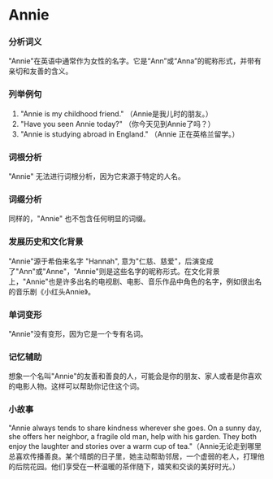 # Annie

### 分析词义

  

"Annie"在英语中通常作为女性的名字。它是“Ann”或“Anna”的昵称形式，并带有亲切和友善的含义。

  

### 列举例句

  

1.  "Annie is my childhood friend." （Annie是我儿时的朋友。）
2.  "Have you seen Annie today?" （你今天见到Annie了吗？）
3.  "Annie is studying abroad in England." （Annie 正在英格兰留学。）

  

### 词根分析

  

"Annie" 无法进行词根分析，因为它来源于特定的人名。

  

### 词缀分析

  

同样的，"Annie" 也不包含任何明显的词缀。

  

### 发展历史和文化背景

  

"Annie"源于希伯来名字 "Hannah", 意为"仁慈、慈爱"，后演变成了"Ann"或"Anne"，"Annie"则是这些名字的昵称形式。在文化背景上，"Annie"也是许多出名的电视剧、电影、音乐作品中角色的名字，例如很出名的音乐剧《小红头Annie》。

  

### 单词变形

  

"Annie"没有变形，因为它是一个专有名词。

  

### 记忆辅助

  

想象一个名叫"Annie"的友善和善良的人，可能会是你的朋友、家人或者是你喜欢的电影人物。这样可以帮助你记住这个词。

  

### 小故事

  

"Annie always tends to share kindness wherever she goes. On a sunny day, she offers her neighbor, a fragile old man, help with his garden. They both enjoy the laughter and stories over a warm cup of tea."（Annie无论走到哪里总喜欢传播善良。某个晴朗的日子里，她主动帮助邻居，一个虚弱的老人，打理他的后院花园。他们享受在一杯温暖的茶伴随下，嬉笑和交谈的美好时光。）
